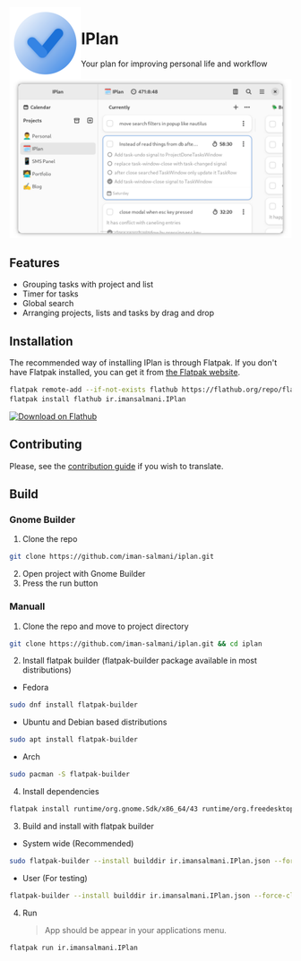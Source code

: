 <img align="left" style="vertical-align: middle" src="data/icons/hicolor/256x256/apps/ir.imansalmani.IPlan.png" alt="IPlan" width="128">

# IPlan

Your plan for improving personal life and workflow

<picture align="center">
  <source media="(prefers-color-scheme: dark)" srcset="data/screenshots/window-dark.png">
  <img alt="IPlan Window" src="data/screenshots/window.png">
</picture>

## Features

- Grouping tasks with project and list
- Timer for tasks
- Global search
- Arranging projects, lists and tasks by drag and drop

## Installation

The recommended way of installing IPlan is through Flatpak. If you don't have
Flatpak installed, you can get it from [the Flatpak website](https://flatpak.org/setup).

```bash
flatpak remote-add --if-not-exists flathub https://flathub.org/repo/flathub.flatpakrepo
flatpak install flathub ir.imansalmani.IPlan
```
<a href="https://flathub.org/apps/details/ir.imansalmani.IPlan"><img src="https://flathub.org/assets/badges/flathub-badge-en.png" alt="Download on Flathub" width="240"></a>

## Contributing

Please, see the [contribution guide](CONTRIBUTING.md) if you wish to translate.

## Build

### Gnome Builder

1. Clone the repo

```sh
git clone https://github.com/iman-salmani/iplan.git
```

2. Open project with Gnome Builder
3. Press the run button

### Manuall

1. Clone the repo and move to project directory

```sh
git clone https://github.com/iman-salmani/iplan.git && cd iplan
```

2. Install flatpak builder (flatpak-builder package available in most distributions)

- Fedora

```sh
sudo dnf install flatpak-builder
```

- Ubuntu and Debian based distributions

```sh
sudo apt install flatpak-builder
```

- Arch

```sh
sudo pacman -S flatpak-builder
```

4. Install dependencies

```sh
flatpak install runtime/org.gnome.Sdk/x86_64/43 runtime/org.freedesktop.Sdk.Extension.rust-stable/x86_64/22.08 runtime/org.gnome.Platform/x86_64/43
```

3. Build and install with flatpak builder

- System wide (Recommended)

```sh
sudo flatpak-builder --install builddir ir.imansalmani.IPlan.json --force-clean
```

- User (For testing)

```sh
flatpak-builder --install builddir ir.imansalmani.IPlan.json --force-clean --user
```

4. Run
   > App should be appear in your applications menu.

```sh
flatpak run ir.imansalmani.IPlan
```

